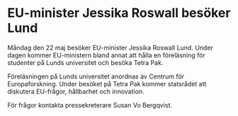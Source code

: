 # EU-minister Jessika Roswall besöker Lund

Måndag den 22 maj besöker EU-minister Jessika Roswall Lund. Under dagen kommer EU-ministern bland annat att hålla en föreläsning för studenter på Lunds universitet och besöka Tetra Pak.

Föreläsningen på Lunds universitet anordnas av Centrum för Europaforskning. Under besöket på Tetra Pak kommer statsrådet att diskutera EU-frågor, hållbarhet och innovation.

För frågor kontakta pressekreterare Susan Vo Bergqvist.
